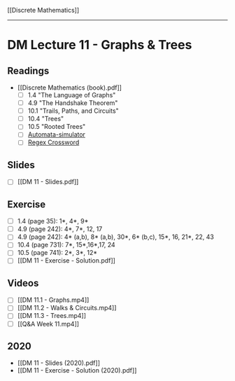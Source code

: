[[Discrete Mathematics]]

---

# DM Lecture 11 - Graphs & Trees

## Readings
- [[Discrete Mathematics (book).pdf]]
	- [ ] 1.4 "The Language of Graphs"
	- [ ] 4.9 "The Handshake Theorem"
	- [ ] 10.1 "Trails, Paths, and Circuits"
	- [ ] 10.4 "Trees"
	- [ ] 10.5 "Rooted Trees"
	- [ ] [Automata-simulator](http://ivanzuzak.info/noam/webapps/fsm_simulator/)
	- [ ] [Regex Crossword](https://regexcrossword.com)

## Slides
- [ ] [[DM 11 - Slides.pdf]]

## Exercise
- [ ] 1.4 (page 35): 1*, 4*, 9*
- [ ] 4.9 (page 242): 4*, 7*, 12, 17
- [ ] 4.9 (page 242): 4* (a,b), 8* (a,b), 30*, 6* (b,c), 15*, 16, 21*, 22, 43
- [ ] 10.4 (page 731): 7*, 15*,16*,17, 24
- [ ] 10.5 (page 741): 2*, 3*, 12*
- [ ] [[DM 11 - Exercise - Solution.pdf]]

## Videos
- [ ] [[DM 11.1 - Graphs.mp4]]
- [ ] [[DM 11.2 - Walks & Circuits.mp4]]
- [ ] [[DM 11.3 - Trees.mp4]]
- [ ] [[Q&A Week 11.mp4]]

## 2020
- [[DM 11 - Slides (2020).pdf]]
- [[DM 11 - Exercise - Solution (2020).pdf]]